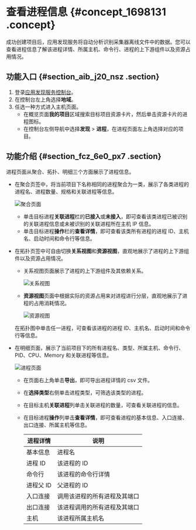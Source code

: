 # 查看进程信息 {#concept_1698131 .concept}

成功创建项目后，应用发现服务将自动分析识别采集器离线文件中的数据。您可以查看进程信息了解该进程详情、所属主机、命令行、进程的上下游组件以及资源占用情况。

## 功能入口 {#section_aib_j20_nsz .section}

1.  登录[应用发现服务控制台](https://apds.console.aliyun.com)。
2.  在控制台左上角选择**地域**。
3.  任选一种方式进入主机页面。
    -   在概览页面**我的项目**区域搜索目标项目资源卡片，然后单击资源卡片的进程图标。
    -   在控制台左侧导航中选择**发现** \> **进程**，在进程页面左上角选择对应的项目。

## 功能介绍 {#section_fcz_6e0_px7 .section}

进程页面从聚合、拓扑、明细三个方面展示了进程信息。

-   在聚合页签中，将当前项目下名称相同的进程聚合为一类，展示了各类进程的进程名、进程数量、规格和关联进程等信息。

    ![聚合页面](http://static-aliyun-doc.oss-cn-hangzhou.aliyuncs.com/assets/img/1345974/156775505558801_zh-CN.png)

    -   单击目标进程**关联进程**栏的**已接入**或**未接入**，即可查看该类进程已被识别的关联进程信息或未被识别的关联进程所在主机 IP 信息。
    -   单击目标进程**操作**栏的**查看详情**，即可查看该类所有进程的进程 ID、主机名、启动时间和命令行等信息。
-   在拓扑页签中可自由切换**关系视图**和**资源视图**，直观地展示了进程的上下游组件以及资源占用情况。

    -   关系视图页面展示了进程的上下游组件及其依赖关系。

        ![关系视图](http://static-aliyun-doc.oss-cn-hangzhou.aliyuncs.com/assets/img/1345974/156775505659417_zh-CN.png)

    -   **资源视图**页面中根据实际的资源占用来对进程进行分层，直观地展示了进程的占用消耗情况。

        ![资源视图](http://static-aliyun-doc.oss-cn-hangzhou.aliyuncs.com/assets/img/1345974/156775505659418_zh-CN.png)

    在拓扑图中单击任一进程，可查看该进程的进程 ID、主机名、启动时间和命令行等信息。

-   在明细页面，展示了当前项目下的所有进程名、类型、所属主机、命令行、PID、CPU、Memory 和关联进程等信息。

    ![进程页面](http://static-aliyun-doc.oss-cn-hangzhou.aliyuncs.com/assets/img/1345974/156775505656995_zh-CN.png)

    -   在页面右上角单击**导出**，即可导出进程详情的 csv 文件。
    -   在**选择类型**右侧单击进程类型，可筛选该类型的进程。
    -   在目标主机**关联进程**列单击关联进程的数量，可查看关联进程的信息。
    -   在目标进程**操作**列单击**查看详情**，即可查看进程的基本信息、入口连接、出口连接、所属主机等信息。

        |进程详情|说明|
        |----|--|
        |基本信息|进程名|该进程的名称|
        |进程 ID|该进程的 ID|
        |命令行|该进程的命令行详情|
        |进程父 ID|父进程的 ID|
        |入口连接|调用该进程的所有进程及其端口|
        |出口连接|该进程调用的所有进程及其端口|
        |主机|该进程所属主机名|


